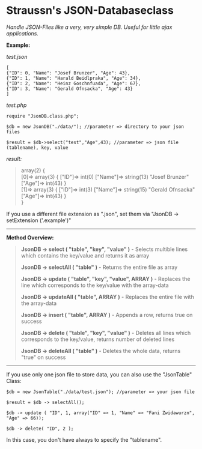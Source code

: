 # Straussn's JSON-Databaseclass #

*Handle JSON-Files like a very, very simple DB. Useful for little ajax applications.*

**Example:**

*test.json*

    [  
    {"ID": 0, "Name": "Josef Brunzer", "Age": 43},  
    {"ID": 1, "Name": "Harald Beidlpraka", "Age": 34},  
    {"ID": 2, "Name": "Heinz Goschnfuada", "Age": 67},  
    {"ID": 3, "Name": "Gerald Ofnsacka", "Age": 43}  
    ]

*test.php*

    require "JsonDB.class.php";
    
    $db = new JsonDB("./data/"); //parameter => directory to your json files
    
    $result = $db->select("test","Age",43); //parameter => json file (tablename), key, value

*result:*

> array(2) {  
[0]=> array(3) { ["ID"]=> int(0) ["Name"]=> string(13) "Josef Brunzer" ["Age"]=> int(43) }     
[1]=> array(3) { ["ID"]=> int(3) ["Name"]=> string(15) "Gerald Ofnsacka" ["Age"]=> int(43) }    
}


If you use a different file extension as ".json", set them via "JsonDB -> setExtension ('.example')"

----------


**Method Overview:**

> **JsonDB -> select ( "table", "key", "value" )** - Selects multible lines which contains the key/value and returns it as array
> 
> **JsonDB -> selectAll ( "table" )**  - Returns the entire file as array
> 			
> **JsonDB -> update ( "table", "key", "value", ARRAY )** - Replaces the line which corresponds to the key/value with the array-data
> 			
> **JsonDB -> updateAll ( "table", ARRAY )** - Replaces the entire file with the array-data
> 			
> **JsonDB -> insert ( "table", ARRAY )** - Appends a row, returns true on success
> 			
> **JsonDB -> delete ( "table", "key", "value" )** - Deletes all lines which corresponds to the key/value, returns number of deleted lines
> 			
> **JsonDB -> deleteAll ( "table" )** - Deletes the whole data, returns "true" on success


----------
If you use only one json file to store data, you can also use the "JsonTable" Class:

	$db = new JsonTable("./data/test.json"); //parameter => your json file
	
	$result = $db -> selectAll();
	
	$db -> update ( "ID", 1, array("ID" => 1, "Name" => "Fani Zwidawurzn", "Age" => 66));
	
	$db -> delete( "ID", 2 );


In this case, you don't have always to specify the "tablename".










